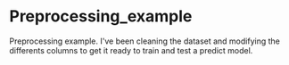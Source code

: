 # Preprocessing_example
Preprocessing example. I've been cleaning the dataset and modifying the differents columns to get it ready to train and test a predict model.
